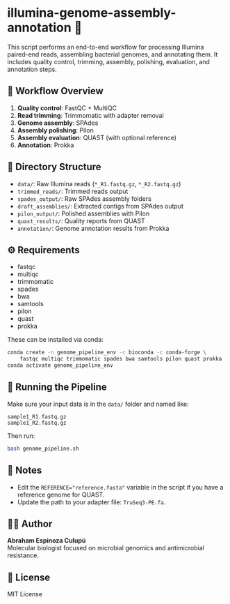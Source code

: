 # illumina-genome-assembly-annotation 🧬

This script performs an end-to-end workflow for processing Illumina paired-end reads, assembling bacterial genomes, and annotating them. It includes quality control, trimming, assembly, polishing, evaluation, and annotation steps.

## 🔁 Workflow Overview

1. **Quality control**: FastQC + MultiQC
2. **Read trimming**: Trimmomatic with adapter removal
3. **Genome assembly**: SPAdes
4. **Assembly polishing**: Pilon
5. **Assembly evaluation**: QUAST (with optional reference)
6. **Annotation**: Prokka

## 📁 Directory Structure

- `data/`: Raw Illumina reads (`*_R1.fastq.gz`, `*_R2.fastq.gz`)
- `trimmed_reads/`: Trimmed reads output
- `spades_output/`: Raw SPAdes assembly folders
- `draft_assemblies/`: Extracted contigs from SPAdes output
- `pilon_output/`: Polished assemblies with Pilon
- `quast_results/`: Quality reports from QUAST
- `annotation/`: Genome annotation results from Prokka

## ⚙️ Requirements

- fastqc
- multiqc
- trimmomatic
- spades
- bwa
- samtools
- pilon
- quast
- prokka

These can be installed via conda:
```bash
conda create -n genome_pipeline_env -c bioconda -c conda-forge \
    fastqc multiqc trimmomatic spades bwa samtools pilon quast prokka
conda activate genome_pipeline_env
```

## 🚀 Running the Pipeline

Make sure your input data is in the `data/` folder and named like:
```
sample1_R1.fastq.gz
sample1_R2.fastq.gz
```

Then run:
```bash
bash genome_pipeline.sh
```

## 📌 Notes

- Edit the `REFERENCE="reference.fasta"` variable in the script if you have a reference genome for QUAST.
- Update the path to your adapter file: `TruSeq3-PE.fa`.

## 👨‍🔬 Author

**Abraham Espinoza Culupú**  
Molecular biologist focused on microbial genomics and antimicrobial resistance.

## 📄 License

MIT License
